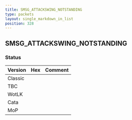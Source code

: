 ```yaml
---
title: SMSG_ATTACKSWING_NOTSTANDING
type: packets
layout: single_markdown_in_list
position: 328
---
```


## SMSG_ATTACKSWING_NOTSTANDING

### Status

Version    | Hex        | Comment
---------- | ---------- | ---------- 
Classic    |            |
TBC        |            |
WotLK      |            |
Cata       |            |
MoP        |            |